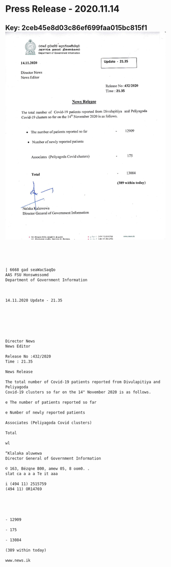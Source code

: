 # Press Release - 2020.11.14 
Key: 2ceb45e8d03c86ef699faa015bc815f1 
![img](img/2ceb45e8d03c86ef699faa015bc815f1.jpg)
---
```
 
 
 

| 6668 gad seaWacSaqQo
AAS FSU Honswmssomd
Department of Government Information

 

14.11.2020 Update - 21.35

 

 

 

Director News
News Editor

Release No :432/2020
Time : 21.35

News Release

The total number of Covid-19 patients reported from Divulapitiya and Peliyagoda
Covid-19 clusters so far on the 14" November 2020 is as follows.

e The number of patients reported so far

e Number of newly reported patients

Associates (Peliyagoda Covid clusters)

Total

wl

“Klalaka aluwewa
Director General of Government Information

© 163, Bézqne B00, amew 05, 8 oom0. .
slat ca a a a Te it aaa

i (494 11) 2515759
(494 11) OR14769

 

 

- 12909

- 175

- 13084

(389 within today)

www.news.ik

```
